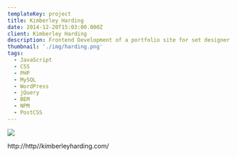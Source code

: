 ```yaml
---
templateKey: project
title: Kimberley Harding
date: 2014-12-20T15:03:00.000Z
client: Kimberley Harding
description: Frontend Development of a portfolio site for set designer Kim Harding.
thumbnail: './img/harding.png'
tags:
  - JavaScript
  - CSS
  - PHP
  - MySQL
  - WordPress
  - jQuery
  - BEM
  - NPM
  - PostCSS
---
```


![](/img/harding.png)

http://http//kimberleyharding.com/
